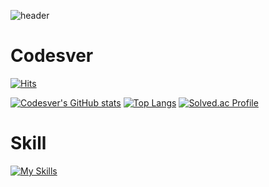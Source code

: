 ![header](https://capsule-render.vercel.app/api?type=waving&color=gradient&height=120&animation=fadeIn&section=footer&text=Codesver)

# Codesver
[![Hits](https://hits.seeyoufarm.com/api/count/incr/badge.svg?url=https%3A%2F%2Fgithub.com%2Fgjbae1212%2Fhit-counter&count_bg=%23414141&title_bg=%234141C3&icon=&icon_color=%23E7E7E7&title=hits&edge_flat=false)](https://hits.seeyoufarm.com)

[![Codesver's GitHub stats](https://github-readme-stats.vercel.app/api?username=codesver)](https://github.com/anuraghazra/github-readme-stats)
[![Top Langs](https://github-readme-stats.vercel.app/api/top-langs/?username=dkssud8150&exclude_repo=codesver.github.io&layout=compact)](https://github.com/anuraghazra/github-readme-stats)
[![Solved.ac Profile](http://mazassumnida.wtf/api/v2/generate_badge?boj=codesver)](https://solved.ac/codesver/)

# Skill
[![My Skills](https://skillicons.dev/icons?i=java,kotlin,spring,androidstudio)](https://skillicons.dev)
